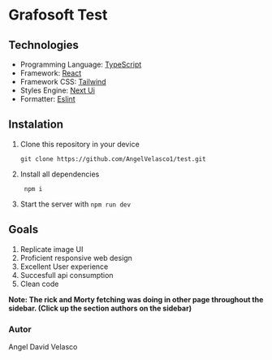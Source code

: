 # Grafosoft Test
## Technologies
- Programming Language: [TypeScript](https://www.typescriptlang.org)
- Framework: [React](https://react.dev/)
- Framework CSS: [Tailwind](https://tailwindcss.com)
- Styles Engine: [Next Ui](https://nextui.org)
- Formatter: [Eslint](https://eslint.org)
## Instalation
1. Clone this repository in your device
   ```shell
   git clone https://github.com/AngelVelasco1/test.git
   ```

2. Install all dependencies

   ```shell
    npm i
   ``` 
3. Start the server with  `npm run dev`

## Goals

1. Replicate image UI
2. Proficient responsive web design
3. Excellent User experience
4. Succesfull api consumption
5. Clean code

**Note: The rick and Morty fetching was doing in other page throughout the sidebar. (Click up the section authors on the sidebar)**


### Autor
Angel David Velasco